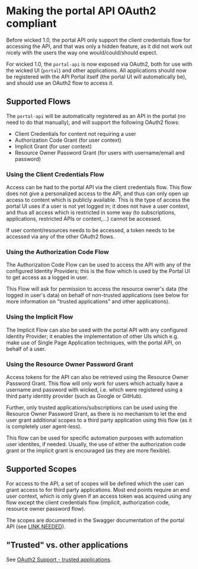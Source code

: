 # Making the portal API OAuth2 compliant

Before wicked 1.0, the portal API only support the client credentials flow for accessing the API, and that was only a hidden feature, as it did not work out nicely with the users the way one would/could/should expect.

For wicked 1.0, the `portal-api` is now exposed via OAuth2, both for use with the wicked UI (`portal`) and other applications. All applications should now be registered with the API Portal itself (the portal UI will automatically be), and should use an OAuth2 flow to access it.

## Supported Flows

The `portal-api` will be automatically registered as an API in the portal (no need to do that manually), and will support the following OAuth2 flows:

* Client Credentials for content not requiring a user
* Authorization Code Grant (for user context)
* Implicit Grant (for user context)
* Resource Owner Password Grant (for users with username/email and password)

### Using the Client Credentials Flow

Access can be had to the portal API via the client credentials flow. This flow does not give a personalized access to the API, and thus can only open up access to content which is publicly available. This is the type of access the portal UI uses if a user is not yet logged in; it does not have a user context, and thus all access which is restricted in some way (to subscriptions, applications, restricted APIs or content,...) cannot be accessed.

If user content/resources needs to be accessed, a token needs to be accessed via any of the other OAuth2 flows.

### Using the Authorization Code Flow

The Authorization Code Flow can be used to access the API with any of the configured Identity Providers; this is the flow which is used by the Portal UI to get access as a logged in user.

This Flow will ask for permission to access the resource owner's data (the logged in user's data) on behalf of non-trusted applications (see below for more information on "trusted applications" and other applications).

### Using the Implicit Flow

The Implicit Flow can also be used with the portal API with any configured Identity Provider; it enables the implementation of other UIs which e.g. make use of Single Page Application techniques, with the portal API, on behalf of a user.

### Using the Resource Owner Password Grant

Access tokens for the API can also be retrieved using the Resource Owner Password Grant. This flow will only work for users which actually have a username and password with wicked, i.e. which were registered using a third party identity provider (such as Google or GitHub).

Further, only trusted applications/subscriptions can be used using the Resource Owner Password Grant, as there is no mechanism to let the end user grant additional scopes to a third party application using this flow (as it is completely user agent-less).

This flow can be used for specific automation purposes with automation user identites, if needed. Usually, the use of either the authorization code grant or the implicit grant is encouraged (as they are more flexible).

## Supported Scopes

For access to the API, a set of scopes will be defined which the user can grant access to for third party applications. Most end points require an end user context, which is only given if an access token was acquired using any flow except the client credentials flow (implicit, authorization code, resource owner password flow).

The scopes are documented in the Swagger documentation of the portal API (see [LINK NEEDED](https://github.com/Haufe-Lexware/wicked.portal-api)).

## "Trusted" vs. other applications

See [OAuth2 Support - trusted applications](oauth2-support.md#trusted_apps).
